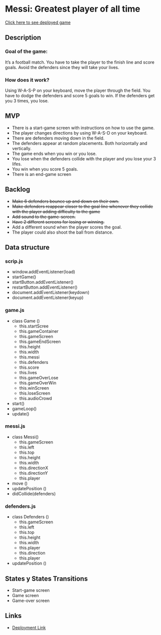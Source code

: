 # Messi: Greatest player of all time

[Click here to see deployed game](https://escobarnad.github.io/Final-project-module1/)

## Description
### **Goal of the game:**
It’s a football match. You have to take the player to the finish line and score goals. Avoid the defenders since they will take your lives.

### **How does it work?**
Using W-A-S-P on your keyboard, move the player through the field. You have to dodge the defenders and score 5 goals to win. If the defenders get you 3 times, you lose.


## MVP

- There is a start-game screen with instructions on how to use the game.
- The player changes directions by using W-A-S-D on your keyboard.
- There are defenders moving down in the field.
- The defenders appear at random placements. Both horizontally and vertically.
- The game ends when you win or you lose. 
- You lose when the defenders collide with the player and you lose your 3 lifes. 
- You win when you score 5 goals.
- There is an end-game screen


## Backlog

- ~~Make 6 defenders bounce up and down on their own.~~
- ~~Make defenders reappear closer to the goal line whenever they collide with the player adding difficulty to the game~~
- ~~Add sound to the game-screen.~~
- ~~Have 2 different screens for losing or winning.~~
- Add a different sound when the player scores the goal.
- The player could also shoot the ball from distance.


## Data structure

### scrip.js

- window.addEventListener(load)
- startGame()
- startButton.addEventListener()
- restartButton.addEventListener()
- document.addEventListener(keydown)
- document.addEventListener(keyup)

### game.js

- class Game ()
    - this.startScree
    - this.gameContainer
    - this.gameScreen
    - this.gameEndScreen
    - this.height
    - this.width
    - this.messi
    - this.defenders
    - this.score
    - this.lives
    - this.gameOverLose
    - this.gameOverWin
    - this.winScreen
    - this.loseScreen
    - this.audioCrowd
- start()
- gameLoop()
- update()

### messi.js

- class Messi()
    - this.gameScreen
    - this.left
    - this.top
    - this.height
    - this.width
    - this.directionX
    - this.directionY
    - this.player
- move ()
- updatePosition ()
- didCollide(defenders)

### defenders.js

- class Defenders ()
    - this.gameScreen
    - this.left
    - this.top
    - this.height
    - this.width
    - this.player
    - this.direction
    - this.player
- updatePosition ()


## States y States Transitions

- Start-game screen
- Game screen
- Game-over screen


## Links

- [Deployment Link](https://escobarnad.github.io/Final-project-module1/)
